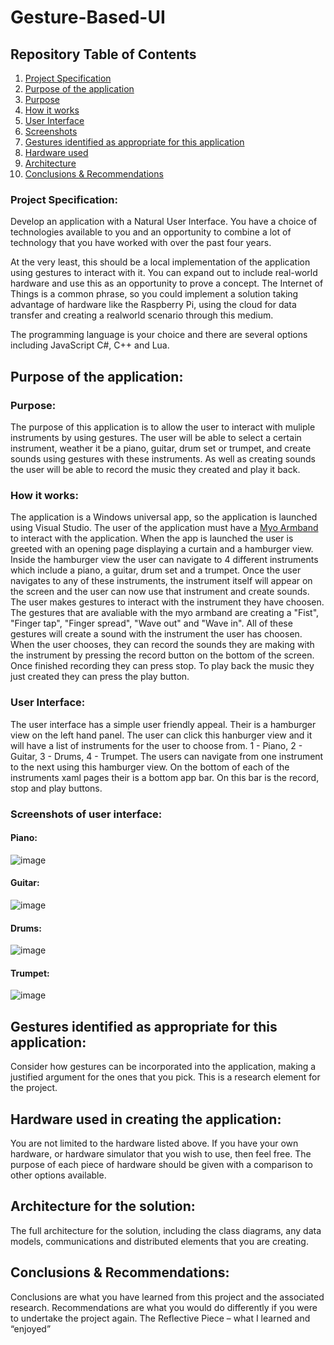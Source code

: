 # **Gesture-Based-UI**

## **Repository Table of Contents**
1. [Project Specification](https://github.com/DonalMcGahon/Gesture-Based-UI-#project-specification)
1. [Purpose of the application](https://github.com/DonalMcGahon/Gesture-Based-UI-#purpose-of-the-application)
1. [Purpose](https://github.com/DonalMcGahon/Gesture-Based-UI-#purpose)
1. [How it works](https://github.com/DonalMcGahon/Gesture-Based-UI-#how-it-works)
1. [User Interface](https://github.com/DonalMcGahon/Gesture-Based-UI-#user-interface)
1. [Screenshots](https://github.com/DonalMcGahon/Gesture-Based-UI-#screenshots-of-user-interface)
1. [Gestures identified as appropriate for this application](https://github.com/DonalMcGahon/Gesture-Based-UI-#gestures-identified-as-appropriate-for-this-application)
1. [Hardware used](https://github.com/DonalMcGahon/Gesture-Based-UI-#hardware-used-in-creating-the-application)
1. [Architecture](https://github.com/DonalMcGahon/Gesture-Based-UI-#architecture-for-the-solution)
1. [Conclusions & Recommendations](https://github.com/DonalMcGahon/Gesture-Based-UI-#conclusions--recommendations)

### **Project Specification:**
Develop an application with a Natural User Interface. You have a choice of technologies available to you and an opportunity to combine a lot of technology that you have worked with over the past four years.

At the very least, this should be a local implementation of the application using gestures to interact with it. You can expand out to include real-world hardware and use this as an opportunity to prove a concept. The Internet of Things is a common phrase, so you could implement a solution taking advantage of hardware like the Raspberry Pi, using the cloud for data transfer and creating a realworld scenario through this medium.

The programming language is your choice and there are several options including JavaScript C#, C++ and Lua.

## **Purpose of the application:**
### **Purpose:**

The purpose of this application is to allow the user to interact with muliple instruments by using gestures. The user will be able to select a certain instrument, weather it be a piano, guitar, drum set or trumpet, and create sounds using gestures with these instruments. As well as creating sounds the user will be able to record the music they created and play it back.

### **How it works:**

The application is a Windows universal app, so the application is launched using Visual Studio. The user of the application must have a [Myo Armband](https://www.myo.com/) to interact with the application. When the app is launched the user is greeted with an opening page displaying a curtain and a hamburger view. Inside the hamburger view the user can navigate to 4 different instruments which include a piano, a guitar, drum set and a trumpet. Once the user navigates to any of these instruments, the instrument itself will appear on the screen and the user can now use that instrument and create sounds. The user makes gestures to interact with the instrument they have choosen. The gestures that are avaliable with the myo armband are creating a "Fist", "Finger tap", "Finger spread", "Wave out" and "Wave in". All of these gestures will create a sound with the instrument the user has choosen. When the user chooses, they can record the sounds they are making with the instrument by pressing the record button on the bottom of the screen. Once finished recording they can press stop. To play back the music they just created they can press the play button.

### **User Interface:**

The user interface has a simple user friendly appeal. Their is a hamburger view on the left hand panel. The user can click this hanburger view and it will have a list of instruments for the user to choose from. 1 - Piano, 2 - Guitar, 3 - Drums, 4 - Trumpet.
The users can navigate from one instrument to the next using this hamburger view.
On the bottom of each of the instruments xaml pages their is a bottom app bar. On this bar is the record, stop and play buttons.

### **Screenshots of user interface:**

#### Piano:

![image](https://user-images.githubusercontent.com/14197773/37923388-efae2726-3126-11e8-8b8c-20e329b557fe.png)

#### Guitar:
![image](https://user-images.githubusercontent.com/14197773/37923454-1221d7d0-3127-11e8-8add-7dda87f9ca88.png)

#### Drums:
![image](https://user-images.githubusercontent.com/14197773/37923517-35f6c1a2-3127-11e8-9cb0-12e3bcc0a4f3.png)

#### Trumpet:
![image](https://user-images.githubusercontent.com/14197773/37923597-68fcd942-3127-11e8-86c8-d7ef2496148b.png)


## **Gestures identified as appropriate for this application:**
Consider how gestures can be incorporated
into the application, making a justified argument for the ones that you pick. This is a research
element for the project.

## **Hardware used in creating the application:**
You are not limited to the hardware listed above. If
you have your own hardware, or hardware simulator that you wish to use, then feel free. The
purpose of each piece of hardware should be given with a comparison to other options available.

## **Architecture for the solution:**
The full architecture for the solution, including the class diagrams,
any data models, communications and distributed elements that you are creating.

## **Conclusions & Recommendations:**
Conclusions are what you have learned from this project and
the associated research. Recommendations are what you would do differently if you were to
undertake the project again. The Reflective Piece – what I learned and “enjoyed” 